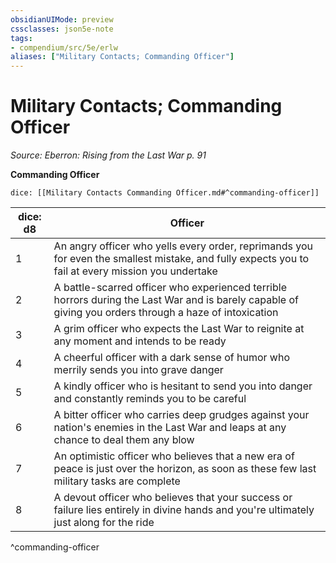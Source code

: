 ```yaml
---
obsidianUIMode: preview
cssclasses: json5e-note
tags:
- compendium/src/5e/erlw
aliases: ["Military Contacts; Commanding Officer"]
---
```

# Military Contacts; Commanding Officer
*Source: Eberron: Rising from the Last War p. 91* 

**Commanding Officer**

`dice: [[Military Contacts Commanding Officer.md#^commanding-officer]]`

| dice: d8 | Officer |
|----------|---------|
| 1 | An angry officer who yells every order, reprimands you for even the smallest mistake, and fully expects you to fail at every mission you undertake |
| 2 | A battle-scarred officer who experienced terrible horrors during the Last War and is barely capable of giving you orders through a haze of intoxication |
| 3 | A grim officer who expects the Last War to reignite at any moment and intends to be ready |
| 4 | A cheerful officer with a dark sense of humor who merrily sends you into grave danger |
| 5 | A kindly officer who is hesitant to send you into danger and constantly reminds you to be careful |
| 6 | A bitter officer who carries deep grudges against your nation's enemies in the Last War and leaps at any chance to deal them any blow |
| 7 | An optimistic officer who believes that a new era of peace is just over the horizon, as soon as these few last military tasks are complete |
| 8 | A devout officer who believes that your success or failure lies entirely in divine hands and you're ultimately just along for the ride |
^commanding-officer